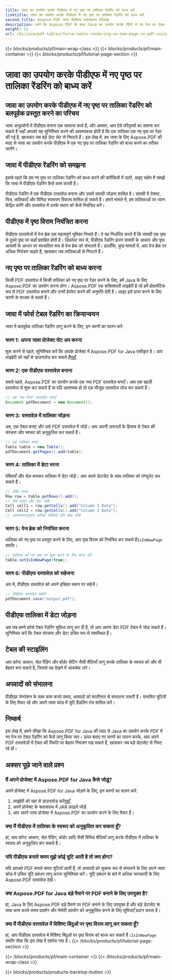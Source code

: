 ```yaml
---
title: जावा का उपयोग करके पीडीएफ में नए पृष्ठ पर तालिका रेंडरिंग को बाध्य करें
linktitle: जावा का उपयोग करके पीडीएफ में नए पृष्ठ पर तालिका रेंडरिंग को बाध्य करें
second_title: Aspose.PDF जावा पीडीएफ प्रसंस्करण एपीआई
description: जानें कि Aspose.PDF के साथ Java का उपयोग करके PDF में नए पेज पर टेबल रेंडरिंग को कैसे बलपूर्वक किया जाए। इस चरण-दर-चरण मार्गदर्शिका में सटीक PDF दस्तावेज़ स्वरूपण के लिए स्रोत कोड और विशेषज्ञ युक्तियां शामिल हैं।
weight: 11
url: /hi/java/pdf-tables/force-table-rendering-on-new-page-in-pdf-using-java/
---
```


{{< blocks/products/pf/main-wrap-class >}}
{{< blocks/products/pf/main-container >}}
{{< blocks/products/pf/tutorial-page-section >}}

# जावा का उपयोग करके पीडीएफ में नए पृष्ठ पर तालिका रेंडरिंग को बाध्य करें


## जावा का उपयोग करके पीडीएफ में नए पृष्ठ पर तालिका रेंडरिंग को बलपूर्वक प्रस्तुत करने का परिचय

जावा अनुप्रयोगों में पीडीएफ बनाना एक सामान्य कार्य है, और अक्सर, आप ऐसे परिदृश्यों का सामना कर सकते हैं जहाँ आपको यह सुनिश्चित करने की आवश्यकता होती है कि एक तालिका एक नए पृष्ठ पर रेंडर की गई है, खासकर जब बड़े डेटा सेट से निपटते हैं। इस लेख में, हम जावा के लिए Aspose.PDF की मदद से जावा का उपयोग करके पीडीएफ में एक नए पृष्ठ पर तालिका रेंडरिंग को बाध्य करने का तरीका जानेंगे।

## जावा में पीडीएफ रेंडरिंग को समझना

इससे पहले कि हम नए पृष्ठ पर तालिका रेंडरिंग को बाध्य करने की बारीकियों में उतरें, आइए संक्षेप में समझें कि जावा में पीडीएफ रेंडरिंग कैसे काम करती है।

पीडीएफ रेंडरिंग में एक पीडीएफ दस्तावेज़ बनाना और उसमें सामग्री जोड़ना शामिल है। सामग्री में टेक्स्ट, चित्र, तालिकाएँ और विभिन्न स्वरूपण विकल्प शामिल हो सकते हैं। हमारे मामले में, हम तालिकाओं पर ध्यान केंद्रित करेंगे और दस्तावेज़ में उनके स्थान को कैसे नियंत्रित करें।

## पीडीएफ में पृष्ठ विराम नियंत्रित करना

पीडीएफ दस्तावेजों में पेज ब्रेक एक महत्वपूर्ण भूमिका निभाते हैं। वे यह निर्धारित करते हैं कि सामग्री एक पृष्ठ से दूसरे पृष्ठ पर कहाँ प्रवाहित होती है। डिफ़ॉल्ट रूप से, पीडीएफ रेंडरिंग इंजन सामग्री के आकार और पृष्ठ आयामों के आधार पर स्वचालित रूप से पेज ब्रेक को संभालते हैं। हालाँकि, कुछ मामलों में, आप पेज ब्रेक पर अधिक नियंत्रण चाहते हैं, खासकर जब तालिकाओं से निपटते हैं।

## नए पृष्ठ पर तालिका रेंडरिंग को बाध्य करना

किसी PDF दस्तावेज़ में किसी तालिका को नए पृष्ठ पर रेंडर करने के लिए, हमें Java के लिए Aspose.PDF का उपयोग करना होगा। Aspose.PDF एक शक्तिशाली लाइब्रेरी है जो हमें प्रोग्रामेटिक रूप से PDF दस्तावेज़ बनाने और उनमें हेरफेर करने की अनुमति देती है। आइए इसे प्राप्त करने के लिए चरणों के माध्यम से चलते हैं।

## जावा में फोर्स टेबल रेंडरिंग का क्रियान्वयन

जावा में बलपूर्वक तालिका रेंडरिंग लागू करने के लिए, इन चरणों का पालन करें:

### चरण 1: अपना जावा प्रोजेक्ट सेट अप करना

 शुरू करने से पहले, सुनिश्चित करें कि आपके प्रोजेक्ट में Aspose.PDF for Java एकीकृत है। आप लाइब्रेरी को यहाँ से डाउनलोड कर सकते हैं[यहाँ](https://releases.aspose.com/pdf/java/).

### चरण 2: एक पीडीएफ दस्तावेज़ बनाना

सबसे पहले, Aspose.PDF का उपयोग करके एक नया PDF दस्तावेज़ बनाएँ। आप एक खाली दस्तावेज़ से शुरू कर सकते हैं या यदि आवश्यक हो तो एक मौजूदा दस्तावेज़ लोड कर सकते हैं।

```java
// एक नया PDF दस्तावेज़ बनाएँ
Document pdfDocument = new Document();
```

### चरण 3: दस्तावेज़ में तालिका जोड़ना

अब, एक टेबल बनाएं और उसे PDF दस्तावेज़ में जोड़ें। आप अपनी ज़रूरतों के हिसाब से टेबल की संरचना और स्वरूप को अनुकूलित कर सकते हैं।

```java
// एक तालिका बनाएं
Table table = new Table();
pdfDocument.getPages().add(table);
```

### चरण 4: तालिका में डेटा भरना

पंक्तियाँ और सेल बनाकर तालिका में डेटा जोड़ें। आप अपने डेटासेट के साथ तालिका को पॉप्युलेट कर सकते हैं।

```java
// पंक्ति बनाएं
Row row = table.getRows().add();
// सेल बनाएं और डेटा जोड़ें
Cell cell1 = row.getCells().add("Column 1 Data");
Cell cell2 = row.getCells().add("Column 2 Data");
// आवश्यकतानुसार अधिक पंक्तियाँ और कक्ष जोड़ें
```

### चरण 5: पेज ब्रेक को नियंत्रित करना

 तालिका को नए पृष्ठ पर प्रस्तुत करने के लिए, आप पृष्ठ विराम को नियंत्रित कर सकते हैं`IsInNewPage` संपत्ति।

```java
// तालिका को नए पृष्ठ पर शुरू करने के लिए बाध्य करें
table.setIsInNewPage(true);
```

### चरण 6: पीडीएफ दस्तावेज़ को सहेजना

अंत में, पीडीएफ दस्तावेज़ को अपने इच्छित स्थान पर सहेजें।

```java
// पीडीएफ दस्तावेज़ सहेजें
pdfDocument.save("output.pdf");
```

## पीडीएफ तालिका में डेटा जोड़ना

अब जब हमने फ़ोर्स टेबल रेंडरिंग सुविधा लागू कर दी है, तो आप अपना डेटा PDF टेबल में जोड़ सकते हैं। सुनिश्चित करें कि टेबल संरचना और डेटा उचित रूप से व्यवस्थित हैं।

## टेबल की स्टाइलिंग

आप फ़ॉन्ट आकार, सेल पैडिंग और बॉर्डर सेटिंग जैसी शैलियाँ लागू करके तालिका के स्वरूप को और भी बेहतर बना सकते हैं, जिससे यह देखने में आकर्षक लगे।

## अपवादों को संभालना

पीडीएफ़ जेनरेशन के साथ काम करते समय, अपवादों को शालीनता से संभालना ज़रूरी है। संभावित त्रुटियों के लिए तैयार रहें और अपने जावा कोड में त्रुटि हैंडलिंग तंत्र शामिल करें।

## निष्कर्ष

इस लेख में, हमने सीखा कि Aspose.PDF for Java की मदद से Java का उपयोग करके PDF में नए पेज पर टेबल रेंडरिंग को कैसे लागू किया जाए। ऊपर बताए गए चरणों का पालन करके, आप अपने PDF दस्तावेज़ों में टेबल की स्थिति पर बेहतर नियंत्रण रख सकते हैं, खासकर जब बड़े डेटासेट से निपट रहे हों।

## अक्सर पूछे जाने वाले प्रश्न

### मैं अपने प्रोजेक्ट में Aspose.PDF for Java कैसे जोड़ूं?

अपने प्रोजेक्ट में Aspose.PDF for Java जोड़ने के लिए, इन चरणों का पालन करें:
1.  लाइब्रेरी को यहां से डाउनलोड करें[यहाँ](https://releases.aspose.com/pdf/java/).
2. अपने प्रोजेक्ट के क्लासपाथ में JAR फ़ाइलें जोड़ें.
3. आप अपने जावा प्रोजेक्ट में Aspose.PDF का उपयोग करने के लिए तैयार हैं।

### क्या मैं पीडीएफ में तालिका के स्वरूप को अनुकूलित कर सकता हूँ?

हां, आप फ़ॉन्ट आकार, सेल पैडिंग, बॉर्डर आदि जैसी विभिन्न शैलियाँ लागू करके पीडीएफ में तालिका के स्वरूप को अनुकूलित कर सकते हैं।

### यदि पीडीएफ बनाते समय मुझे कोई त्रुटि आती है तो क्या होगा?

यदि आपको PDF बनाते समय त्रुटियाँ आती हैं, तो अपवादों को सुचारू रूप से संभालने के लिए अपने जावा कोड में उचित त्रुटि प्रबंधन लागू करना सुनिश्चित करें। त्रुटि प्रबंधन के बारे में अधिक जानकारी के लिए Aspose.PDF दस्तावेज़ देखें।

### क्या Aspose.PDF for Java बड़े पैमाने पर PDF बनाने के लिए उपयुक्त है?

हां, Java के लिए Aspose.PDF बड़े पैमाने पर PDF बनाने के लिए उपयुक्त है और बड़े डेटासेट के साथ काम करते समय प्रदर्शन और मेमोरी उपयोग को अनुकूलित करने के लिए सुविधाएँ प्रदान करता है।

### क्या मैं पीडीएफ दस्तावेज़ में विशिष्ट बिंदुओं पर पृष्ठ विराम लागू कर सकता हूँ?

 हां, आप पीडीएफ दस्तावेज़ में विशिष्ट बिंदुओं पर पृष्ठ विराम को बाध्य कर सकते हैं।`IsInNewPage` संपत्ति जैसा कि इस लेख में दर्शाया गया है।
{{< /blocks/products/pf/tutorial-page-section >}}

{{< /blocks/products/pf/main-container >}}
{{< /blocks/products/pf/main-wrap-class >}}

{{< blocks/products/products-backtop-button >}}
